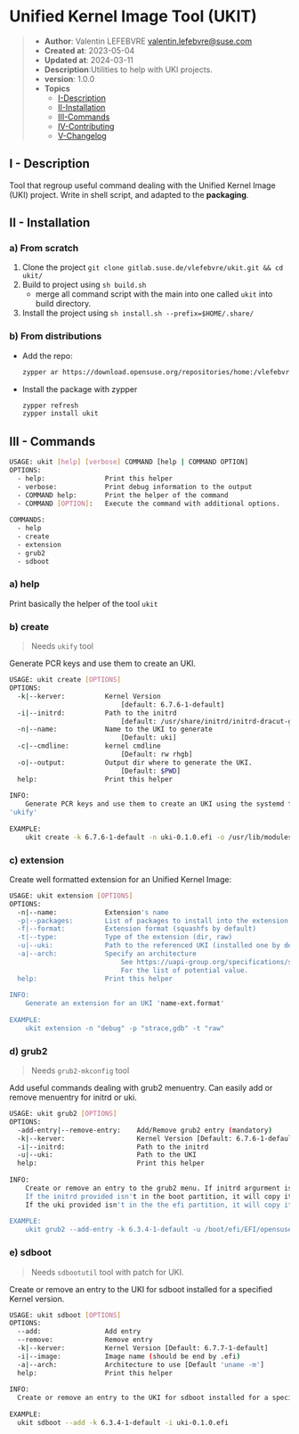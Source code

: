 # Unified Kernel Image Tool (UKIT)

> * **Author**: Valentin LEFEBVRE <valentin.lefebvre@suse.com>
> * **Created at**: 2023-05-04
> * **Updated at**: 2024-03-11
> * **Description**:Utilities to help with UKI projects.
> * **version**: 1.0.0
> * **Topics**
>   * [I-Description](#i---description)
>   * [II-Installation](#ii---installation)
>   * [III-Commands](#iii---commands)
>   * [IV-Contributing](./CONTRIBUTING.md)
>   * [V-Changelog](./CHANGELOG.md)

## I - Description

Tool that regroup useful command dealing with the Unified Kernel Image (UKI)
project. Write in shell script, and adapted to the **packaging**.

## II - Installation

### a) From scratch

1. Clone the project `git clone gitlab.suse.de/vlefebvre/ukit.git && cd ukit/`
2. Build to project using `sh build.sh`
    * merge all command script with the main into one called `ukit` into build
    directory.
3. Install the project using `sh install.sh --prefix=$HOME/.share/`

### b) From distributions

* Add the repo:

    ```bash
    zypper ar https://download.opensuse.org/repositories/home:/vlefebvre:/unified/standard/home:vlefebvre:unified.repo
    ```

* Install the package with zypper

    ```bash
    zypper refresh
    zypper install ukit
    ```

## III - Commands

```bash
USAGE: ukit [help] [verbose] COMMAND [help | COMMAND OPTION]
OPTIONS:
  - help:               Print this helper
  - verbose:            Print debug information to the output
  - COMMAND help:       Print the helper of the command
  - COMMAND [OPTION]:   Execute the command with additional options.
 
COMMANDS:
  - help
  - create
  - extension
  - grub2
  - sdboot
```

### a) help

Print basically the helper of the tool `ukit`

### b) create

> Needs `ukify` tool

Generate PCR keys and use them to create an UKI.

```bash
USAGE: ukit create [OPTIONS]
OPTIONS:
  -k|--kerver:          Kernel Version 
                            [default: 6.7.6-1-default]
  -i|--initrd:          Path to the initrd
                            [default: /usr/share/initrd/initrd-dracut-generic-kerver.unsigned]
  -n|--name:            Name to the UKI to generate 
                            [Default: uki]
  -c|--cmdline:         kernel cmdline 
                            [Default: rw rhgb]
  -o|--output:          Output dir where to generate the UKI.
                            [Default: $PWD]
  help:                 Print this helper
 
INFO:
    Generate PCR keys and use them to create an UKI using the systemd tool
'ukify'
 
EXAMPLE:
    ukit create -k 6.7.6-1-default -n uki-0.1.0.efi -o /usr/lib/modules/6.7.6-1-default/
```

### c) extension

Create well formatted extension for an Unified Kernel Image:

```bash
USAGE: ukit extension [OPTIONS]
OPTIONS:
  -n|--name:            Extension's name
  -p|--packages:        List of packages to install into the extension
  -f|--format:          Extension format (squashfs by default)
  -t|--type:            Type of the extension (dir, raw)
  -u|--uki:             Path to the referenced UKI (installed one by default)
  -a|--arch:            Specify an architecture
                            See https://uapi-group.org/specifications/specs/extension_image
                            For the list of potential value.
  help:                 Print this helper
 
INFO:
    Generate an extension for an UKI 'name-ext.format'
 
EXAMPLE:
    ukit extension -n "debug" -p "strace,gdb" -t "raw"
```

### d) grub2

> Needs `grub2-mkconfig` tool

Add useful commands dealing with grub2 menuentry. Can easily add or remove
menuentry for initrd or uki.

```bash
USAGE: ukit grub2 [OPTIONS]
OPTIONS:
  -add-entry|--remove-entry:    Add/Remove grub2 entry (mandatory)
  -k|--kerver:                  Kernel Version [Default: 6.7.6-1-default]
  -i|--initrd:                  Path to the initrd
  -u|--uki:                     Path to the UKI
  help:                         Print this helper
 
INFO:
    Create or remove an entry to the grub2 menu. If initrd argurment is provided, uki shouldn't, and vice versa.
    If the initrd provided isn't in the boot partition, it will copy it in /boot
    If the uki provided isn't in the the efi partition, it will copy it in /boot/efi/EFI/opensuse
 
EXAMPLE:
    ukit grub2 --add-entry -k 6.3.4-1-default -u /boot/efi/EFI/opensuse/uki.efi
```

### e) sdboot

> Needs `sdbootutil` tool with patch for UKI.

Create or remove an entry to the UKI for sdboot installed for a specified Kernel
version.

```bash
USAGE: ukit sdboot [OPTIONS]
OPTIONS:
  --add:                Add entry
  --remove:             Remove entry
  -k|--kerver:          Kernel Version [Default: 6.7.7-1-default]
  -i|--image:           Image name (should be end by .efi)
  -a|--arch:            Architecture to use [Default 'uname -m']
  help:                 Print this helper
 
INFO:
  Create or remove an entry to the UKI for sdboot installed for a specified Kernel version. It will search binary from '/usr/lib/modules/$ker_ver/$image'.
 
EXAMPLE:
  ukit sdboot --add -k 6.3.4-1-default -i uki-0.1.0.efi

```
